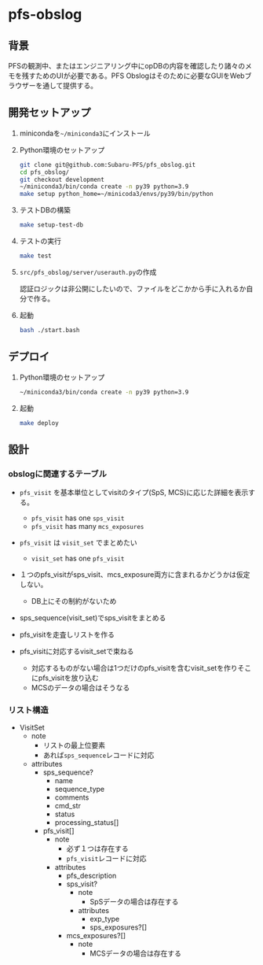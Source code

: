 # pfs-obslog

## 背景

PFSの観測中、またはエンジニアリング中にopDBの内容を確認したり諸々のメモを残すためのUIが必要である。PFS Obslogはそのために必要なGUIをWebブラウザーを通して提供する。

## 開発セットアップ

1. minicondaを`~/miniconda3`にインストール
1. Python環境のセットアップ
    ```bash
    git clone git@github.com:Subaru-PFS/pfs_obslog.git
    cd pfs_obslog/
    git checkout development
    ~/miniconda3/bin/conda create -n py39 python=3.9
    make setup python_home=~/minicoda3/envs/py39/bin/python
    ```
1. テストDBの構築
    ```bash
    make setup-test-db  
    ```

1. テストの実行
    ```bash
    make test
    ```

1. `src/pfs_obslog/server/userauth.py`の作成

    認証ロジックは非公開にしたいので、ファイルをどこかから手に入れるか自分で作る。

1. 起動
    ```bash
    bash ./start.bash
    ```

## デプロイ

1. Python環境のセットアップ
    ```bash
    ~/miniconda3/bin/conda create -n py39 python=3.9
    ```

1. 起動
    ```bash
    make deploy
    ```

## 設計

### obslogに関連するテーブル
* `pfs_visit` を基本単位としてvisitのタイプ(SpS, MCS)に応じた詳細を表示する。
    * `pfs_visit` has one `sps_visit`
    * `pfs_visit` has many `mcs_exposures`
* `pfs_visit` は `visit_set` でまとめたい
    * `visit_set` has one `pfs_visit`

* １つのpfs_visitがsps_visit、mcs_exposure両方に含まれるかどうかは仮定しない。
    * DB上にその制約がないため
* sps_sequence(visit_set)でsps_visitをまとめる
* pfs_visitを走査しリストを作る
* pfs_visitに対応するvisit_setで束ねる
    * 対応するものがない場合は1つだけのpfs_visitを含むvisit_setを作りそこにpfs_visitを放り込む
    * MCSのデータの場合はそうなる

### リスト構造
* VisitSet
    * note
        * リストの最上位要素
        * あれば`sps_sequence`レコードに対応
    * attributes
        * sps_sequence?
            * name
            * sequence_type
            * comments
            * cmd_str
            * status
            * processing_status[]
        * pfs_visit[]
            * note
                * 必ず１つは存在する
                * `pfs_visit`レコードに対応
            * attributes
                * pfs_description
                * sps_visit?
                    * note
                        * SpSデータの場合は存在する
                    * attributes
                        * exp_type
                        * sps_exposures?[]
                * mcs_exposures?[]
                    * note
                        * MCSデータの場合は存在する